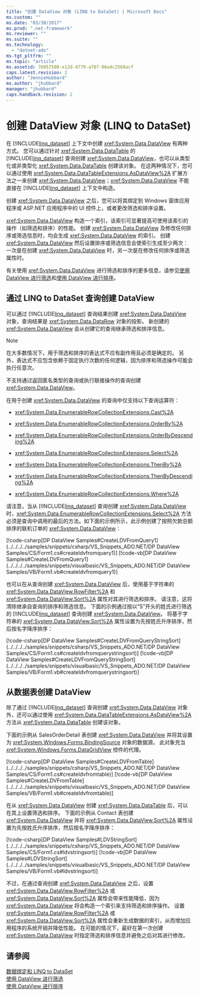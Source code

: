 ```yaml
---
title: "创建 DataView 对象 (LINQ to DataSet) | Microsoft Docs"
ms.custom: ""
ms.date: "03/30/2017"
ms.prod: ".net-framework"
ms.reviewer: ""
ms.suite: ""
ms.technology: 
  - "dotnet-ado"
ms.tgt_pltfrm: ""
ms.topic: "article"
ms.assetid: 76057508-e12d-4779-a707-06a4c2568acf
caps.latest.revision: 2
author: "JennieHubbard"
ms.author: "jhubbard"
manager: "jhubbard"
caps.handback.revision: 2
---
```

# 创建 DataView 对象 (LINQ to DataSet)
在 [!INCLUDE[linq_dataset](../../../../includes/linq-dataset-md.md)] 上下文中创建 <xref:System.Data.DataView> 有两种方式。  您可以通过针对 <xref:System.Data.DataTable> 的 [!INCLUDE[linq_dataset](../../../../includes/linq-dataset-md.md)] 查询创建 <xref:System.Data.DataView>，也可以从类型化或非类型化 <xref:System.Data.DataTable> 创建该对象。  在这两种情况下，您可以通过使用 <xref:System.Data.DataTableExtensions.AsDataView%2A> 扩展方法之一来创建 <xref:System.Data.DataView>；<xref:System.Data.DataView> 不能直接在 [!INCLUDE[linq_dataset](../../../../includes/linq-dataset-md.md)] 上下文中构造。  
  
 创建 <xref:System.Data.DataView> 之后，您可以将其绑定到 Windows 窗体应用程序或 ASP.NET 应用程序中的 UI 控件上，或者更改筛选和排序设置。  
  
 <xref:System.Data.DataView> 构造一个索引，该索引可显著提高可使用该索引的操作（如筛选和排序）的性能。  创建 <xref:System.Data.DataView> 及修改任何排序或筛选信息时，均会生成 <xref:System.Data.DataView> 的索引。  创建 <xref:System.Data.DataView> 然后设置排序或筛选信息会使索引生成至少两次：一次是在创建 <xref:System.Data.DataView> 时，另一次是在修改任何排序或筛选属性时。  
  
 有关使用 <xref:System.Data.DataView> 进行筛选和排序的更多信息，请参见[使用 DataView 进行筛选](../../../../docs/framework/data/adonet/filtering-with-dataview-linq-to-dataset.md)和[使用 DataView 进行排序](../../../../docs/framework/data/adonet/sorting-with-dataview-linq-to-dataset.md)。  
  
## 通过 LINQ to DataSet 查询创建 DataView  
 可以通过 [!INCLUDE[linq_dataset](../../../../includes/linq-dataset-md.md)] 查询结果创建 <xref:System.Data.DataView> 对象，查询结果是 <xref:System.Data.DataRow> 对象的投影。  新创建的 <xref:System.Data.DataView> 会从创建它的查询继承筛选和排序信息。  
  
> [!NOTE]
>  在大多数情况下，用于筛选和排序的表达式不应有副作用且必须是确定的。  另外，表达式不应包含依赖于固定执行次数的任何逻辑，因为排序和筛选操作可能会执行任意次。  
  
 不支持通过返回匿名类型的查询或执行联接操作的查询创建 <xref:System.Data.DataView>。  
  
 在用于创建 <xref:System.Data.DataView> 的查询中仅支持以下查询运算符：  
  
-   <xref:System.Data.EnumerableRowCollectionExtensions.Cast%2A>  
  
-   <xref:System.Data.EnumerableRowCollectionExtensions.OrderBy%2A>  
  
-   <xref:System.Data.EnumerableRowCollectionExtensions.OrderByDescending%2A>  
  
-   <xref:System.Data.EnumerableRowCollectionExtensions.Select%2A>  
  
-   <xref:System.Data.EnumerableRowCollectionExtensions.ThenBy%2A>  
  
-   <xref:System.Data.EnumerableRowCollectionExtensions.ThenByDescending%2A>  
  
-   <xref:System.Data.EnumerableRowCollectionExtensions.Where%2A>  
  
 请注意，当从 [!INCLUDE[linq_dataset](../../../../includes/linq-dataset-md.md)] 查询创建 <xref:System.Data.DataView> 时，<xref:System.Data.EnumerableRowCollectionExtensions.Select%2A> 方法必须是查询中调用的最后的方法。如下面的示例所示，此示例创建了按照欠款总额排序的联机订单的 <xref:System.Data.DataView>：  
  
 [!code-csharp[DP DataView Samples#CreateLDVFromQuery1](../../../../samples/snippets/csharp/VS_Snippets_ADO.NET/DP DataView Samples/CS/Form1.cs#createldvfromquery1)]
 [!code-vb[DP DataView Samples#CreateLDVFromQuery1](../../../../samples/snippets/visualbasic/VS_Snippets_ADO.NET/DP DataView Samples/VB/Form1.vb#createldvfromquery1)]  
  
 也可以在从查询创建 <xref:System.Data.DataView> 后，使用基于字符串的 <xref:System.Data.DataView.RowFilter%2A> 和 <xref:System.Data.DataView.Sort%2A> 属性对其进行筛选和排序。  请注意，这将清除继承自查询的排序和筛选信息。  下面的示例通过按以“S”开头的姓氏进行筛选的 [!INCLUDE[linq_dataset](../../../../includes/linq-dataset-md.md)] 查询创建 <xref:System.Data.DataView>。  将基于字符串的 <xref:System.Data.DataView.Sort%2A> 属性设置为先按姓氏升序排序，然后按名字降序排序：  
  
 [!code-csharp[DP DataView Samples#CreateLDVFromQueryStringSort](../../../../samples/snippets/csharp/VS_Snippets_ADO.NET/DP DataView Samples/CS/Form1.cs#createldvfromquerystringsort)]
 [!code-vb[DP DataView Samples#CreateLDVFromQueryStringSort](../../../../samples/snippets/visualbasic/VS_Snippets_ADO.NET/DP DataView Samples/VB/Form1.vb#createldvfromquerystringsort)]  
  
## 从数据表创建 DataView  
 除了通过 [!INCLUDE[linq_dataset](../../../../includes/linq-dataset-md.md)] 查询创建 <xref:System.Data.DataView> 对象外，还可以通过使用 <xref:System.Data.DataTableExtensions.AsDataView%2A> 方法从 <xref:System.Data.DataTable> 创建该对象。  
  
 下面的示例从 SalesOrderDetail 表创建 <xref:System.Data.DataView> 并将其设置为 <xref:System.Windows.Forms.BindingSource> 对象的数据源。  此对象充当 <xref:System.Windows.Forms.DataGridView> 控件的代理。  
  
 [!code-csharp[DP DataView Samples#CreateLDVFromTable](../../../../samples/snippets/csharp/VS_Snippets_ADO.NET/DP DataView Samples/CS/Form1.cs#createldvfromtable)]
 [!code-vb[DP DataView Samples#CreateLDVFromTable](../../../../samples/snippets/visualbasic/VS_Snippets_ADO.NET/DP DataView Samples/VB/Form1.vb#createldvfromtable)]  
  
 在从 <xref:System.Data.DataView> 创建 <xref:System.Data.DataTable> 后，可以在其上设置筛选和排序。  下面的示例从 Contact 表创建 <xref:System.Data.DataView> 并将 <xref:System.Data.DataView.Sort%2A> 属性设置为先按姓氏升序排序，然后按名字降序排序：  
  
 [!code-csharp[DP DataView Samples#LDVStringSort](../../../../samples/snippets/csharp/VS_Snippets_ADO.NET/DP DataView Samples/CS/Form1.cs#ldvstringsort)]
 [!code-vb[DP DataView Samples#LDVStringSort](../../../../samples/snippets/visualbasic/VS_Snippets_ADO.NET/DP DataView Samples/VB/Form1.vb#ldvstringsort)]  
  
 不过，在通过查询创建 <xref:System.Data.DataView> 之后，设置 <xref:System.Data.DataView.RowFilter%2A> 或 <xref:System.Data.DataView.Sort%2A> 属性会带来性能降低，因为 <xref:System.Data.DataView> 将会构造一个索引来支持筛选和排序操作。  设置 <xref:System.Data.DataView.RowFilter%2A> 或 <xref:System.Data.DataView.Sort%2A> 属性会重新生成数据的索引，从而增加应用程序的系统开销并降低性能。  在可能的情况下，最好在第一次创建 <xref:System.Data.DataView> 时指定筛选和排序信息并避免之后对其进行修改。  
  
## 请参阅  
 [数据绑定和 LINQ to DataSet](../../../../docs/framework/data/adonet/data-binding-and-linq-to-dataset.md)   
 [使用 DataView 进行筛选](../../../../docs/framework/data/adonet/filtering-with-dataview-linq-to-dataset.md)   
 [使用 DataView 进行排序](../../../../docs/framework/data/adonet/sorting-with-dataview-linq-to-dataset.md)